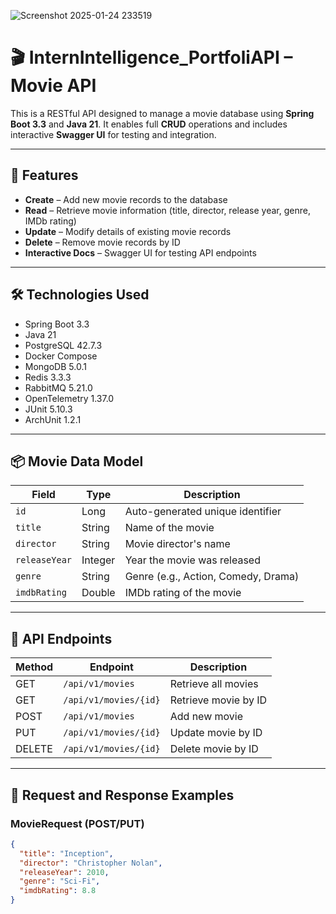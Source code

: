 
![Screenshot 2025-01-24 233519](https://github.com/user-attachments/assets/e2fcceca-0030-48e3-a272-c2257a2c6130)

# 🎬 InternIntelligence_PortfoliAPI – Movie API

This is a RESTful API designed to manage a movie database using **Spring Boot 3.3** and **Java 21**. It enables full **CRUD** operations and includes interactive **Swagger UI** for testing and integration.

---

## 🔧 Features

- **Create** – Add new movie records to the database  
- **Read** – Retrieve movie information (title, director, release year, genre, IMDb rating)  
- **Update** – Modify details of existing movie records  
- **Delete** – Remove movie records by ID  
- **Interactive Docs** – Swagger UI for testing API endpoints  

---

## 🛠️ Technologies Used

- Spring Boot 3.3  
- Java 21  
- PostgreSQL 42.7.3  
- Docker Compose  
- MongoDB 5.0.1  
- Redis 3.3.3  
- RabbitMQ 5.21.0  
- OpenTelemetry 1.37.0  
- JUnit 5.10.3  
- ArchUnit 1.2.1  

---

## 📦 Movie Data Model

| Field         | Type    | Description                         |
|---------------|---------|-------------------------------------|
| `id`          | Long    | Auto-generated unique identifier    |
| `title`       | String  | Name of the movie                   |
| `director`    | String  | Movie director's name               |
| `releaseYear` | Integer | Year the movie was released         |
| `genre`       | String  | Genre (e.g., Action, Comedy, Drama) |
| `imdbRating`  | Double  | IMDb rating of the movie            |

---

## 🔗 API Endpoints

| Method | Endpoint                | Description                     |
|--------|-------------------------|---------------------------------|
| GET    | `/api/v1/movies`        | Retrieve all movies             |
| GET    | `/api/v1/movies/{id}`   | Retrieve movie by ID            |
| POST   | `/api/v1/movies`        | Add new movie                   |
| PUT    | `/api/v1/movies/{id}`   | Update movie by ID              |
| DELETE | `/api/v1/movies/{id}`   | Delete movie by ID              |

---

## 📘 Request and Response Examples

### MovieRequest (POST/PUT)
```json
{
  "title": "Inception",
  "director": "Christopher Nolan",
  "releaseYear": 2010,
  "genre": "Sci-Fi",
  "imdbRating": 8.8
}
